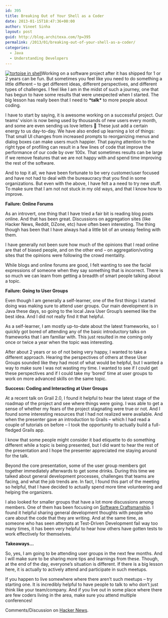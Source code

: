 ```yaml
---
id: 395
title: Breaking Out of Your Shell as a Coder
date: 2013-01-15T18:47:36+00:00
author: Vineet Sinha
layout: post
guid: http://blog.architexa.com/?p=395
permalink: /2013/01/breaking-out-of-your-shell-as-a-coder/
categories:
  - Java
  - Understanding Developers
---
```

<!--S-ButtonZ 1.1.5 Start-->

<div style="float: left; width: 42px; padding-right: 10px; margin: 0 -52px 0 0; position: relative; left: -62px; top: 8px">
</div>

<!--S-ButtonZ 1.1.5 End-->

[<img class="alignright size-full wp-image-396" alt="tortoise in shell" src="assets/uploads/2013/01/tortoise-300x199.jpg" width="235" srcset="assets/uploads/2013/01/tortoise-300x199.jpg 300w, assets/uploads/2013/01/tortoise.jpg 640w" sizes="(max-width: 300px) 100vw, 300px" />](assets/uploads/2013/01/tortoise-300x199.jpg)Working on a software project after it has shipped for 1 or 2 years can be fun. But sometimes you feel like you need to do something a little different &#8211; to get different ideas, different perspectives, and different types of challenges. I feel like I am in the midst of such a journey, one that has begun to have some results that were unexpected when I started. The big lesson has really been that I need to **\*talk\*** to more people about coding.<!--more-->

I have to start by saying, it is awesome working on a successful project. Our teams&#8217; vision is now being used by thousands of new users every month, and some are even sending us love letters 🙂 These just add a certain energy to us day-to-day. We have also ended up learning a lot of things: That small UI changes from increased prompts to reorganizing menus and dialog boxes can make users much happier. That paying attention to the right type of profiling can result in a few lines of code that improve the performance of our code by over 100x. That sometimes results can be large if we remove features that we are not happy with and spend time improving the rest of the software.

And to top it all, we have been fortunate to be very customer/user focused and have not had to deal with the bureaucracy that you find in some organizations. But even with the above, I have felt a a need to try new stuff. To make sure that I am not not stuck in my old ways, and that I know how to improve.

**Failure: Online Forums**

As an introvert, one thing that I have tried a fair bit is reading blog posts online. And that has been great. Discussions on aggregation sites (like Hacker News, Reddit, DZone, etc) have often been interesting. The thing though has been that I have always had a little bit of an uneasy feeling with them. 

I have generally not been sure how much of the opinions that I read online are that of biased people, and on the other end &#8211; on aggregation/voting sites that the opinions were following the crowd mentality.

While blogs and online forums are good, I felt wanting to see the facial expressions of someone when they say something that is incorrect. There is so much we can learn from getting a breadth of smart people talking about a topic.

**Failure: Going to User Groups**

Even though I am generally a self-learner, one of the first things I started doing was making sure to attend user groups. Our main development is in Java these days, so going to the local Java User Group&#8217;s seemed like the best idea. And I did not really find it that helpful.

As a self-learner, I am mostly up-to-date about the latest frameworks, so I quickly got bored of attending any of the basic introductory talks on frameworks that I am familiar with. This just resulted in me coming only once or twice a year when the topic was interesting.

After about 2 years or so of not being very happy, I wanted to take a different approach. Hearing the perspectives of others at these User Groups sounded like they had most of what would be helpful, but I wanted a way to make sure I was not wasting my time. I wanted to see if I could get these perspectives and if I could take my &#8216;bored&#8217; time at user groups to work on more advanced skills on the same topic.

**Success: Coding and Interacting at User Groups**

At a recent talk on Grail 2.0, I found it helpful to hear the latest stage of the roadmap of the project and see where things were going. I was able to get a sense of whether my fears of the project stagnating were true or not. And I found some interesting resources that I had not realized were available. And when the presenter gave an introduction to Grails &#8211; which I had read a couple of tutorials on before &#8211; I took the opportunity to actually build a full-fledged Grails app.

I know that some people might consider it bad etiquette to do something different while a topic is being presented, but I did want to hear the rest of the presentation and I hope the presenter appreciated me staying around for the talk.

Beyond the core presentation, some of the user group members got together immediately afterwards to get some drinks. During this time we talked about general development processes, challenges that teams are facing, and what the job trends are. In fact, I found this part of the meeting so helpful, that I have decided to actually spend more time volunteering and helping the organizers.

I also looked for smaller groups that have a lot more discussions among members. One of them has been focusing on [Software Craftsmanship](http://manifesto.softwarecraftsmanship.org/). I found it helpful sharing general development thoughts with people who care about the code that they are writing. And at the same time, as someone who has seen attempts at Test-Driven Development fail way too many times, it has been very helpful to hear how others have gotten tests to work effectively for themselves.

**Takeaways&#8230;**

So, yes, I am going to be attending user groups in the next few months. And I will make sure to be sharing more tips and learnings from these. Though, at the end of the day, everyone&#8217;s situation is different. If there is a big lesson here, it is actually to actively attend and participate in such meetups.

If you happen to live somewhere where there aren&#8217;t such meetups &#8211; try starting one. It is incredibly helpful to have people to talk to who don&#8217;t just think like your team/company. And if you live out in some place where there are few coders living in the area, make sure you attend multiple conferences!

Comments/Discussion on [Hacker News](http://news.ycombinator.com/item?id=5066944).

<div style="clear:both;">
  &nbsp;
</div>